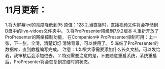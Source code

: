 # 11月更新：
1.将大屏幕led的亮度降低到95 原值：128
2.当直播时，直播视频文件将会存储到D盘中的live-vidoes文件夹中。
3.将ProPresenter降级到7.9.2版本
4.重新开放了ProPresenter的网络控制功能，
在Companion中 ProPresenter控制可用：上一张，下一张，全清，清楚幻灯 清除背景，可以使用了。
5.冻结了ProPresenter的数据库，直到教程编写完成。
注意：1.如果大家需要添加什么长久文档，可以发给我，我审核后会添加进去。
     2.特别需要注意的是，不要随意重启系统，系统重启后，ProPresenter将会恢复到冻结时的状态。
